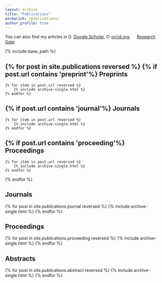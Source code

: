 ```yaml
---
layout: archive
title: "Publications"
permalink: /publications/
author_profile: true
---
```



You can also find my articles in
<a href="https://scholar.google.com/citations?user=_ZJ9X0QAAAAJ&hl=fr&authuser=1"> <img src="https://scholar.google.se/favicon-png.ico" style="width:1em;margin-right:.2em;" alt="Google Scholar icon">Google Scholar</a>, 
<a itemprop="sameAs" content="https://orcid.org/0000-0001-6231-2569
" href="https://orcid.org/0000-0001-6231-2569
" target="orcid.widget" rel="noopener noreferrer" style="vertical-align:top;"><img src="https://orcid.org/sites/default/files/images/orcid_16x16.png" style="width:1em;margin-right:.2em;" alt="ORCID iD icon">orcid.org</a>,
<a href="https://www.researchgate.net/profile/Thanh-an_Pham"><img src="https://c5.rgstatic.net/m/426351313275430/images/favicon/favicon.ico" style="width:1em;margin-right:.2em;">Research Gate</a>

{% include base_path %}


{% for post in site.publications reversed %}
	{% if post.url contains 'preprint'%}
Preprints
--------------
	{% for item in post.url reversed %}
		{% include archive-single.html %}
	{% endfor %}
{% if post.url contains 'journal'%}
Journals
--------------
	{% for item in post.url reversed %}
		{% include archive-single.html %}	
	{% endfor %}

{% if post.url contains 'proceeding'%}
Proceedings
--------------
	{% for item in post.url reversed %}
		{% include archive-single.html %}	
	{% endfor %}
{% endfor %}

Journals
--------------

{% for post in site.publications.journal reversed %}
	{% include archive-single.html %}
{% endfor %}

Proceedings
------------------

{% for post in site.publications.proceeding reversed %}
	{% include archive-single.html %}
{% endfor %}

Abstracts
--------------

{% for post in site.publications.abstract reversed %}
	{% include archive-single.html %}
{% endfor %}
